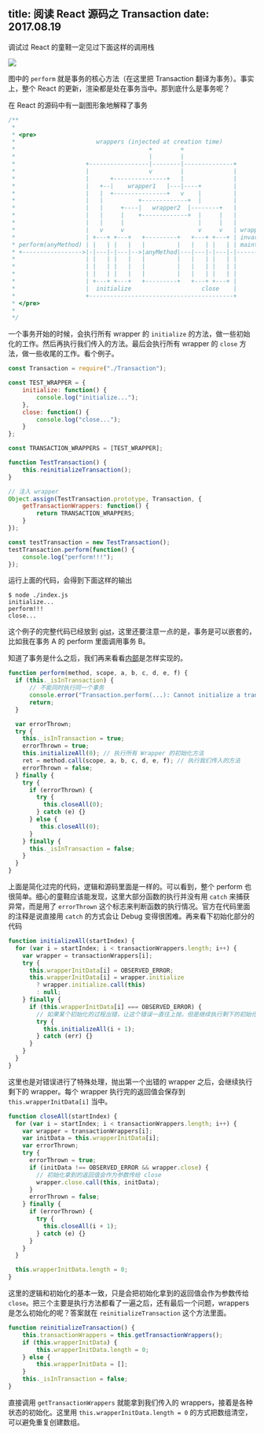 title: 阅读 React 源码之 Transaction
date: 2017.08.19
---

调试过 React 的童鞋一定见过下面这样的调用栈

![](http://ol07x5ssf.bkt.clouddn.com/Screen%20Shot%202017-08-19%20at%2017.10.07.png)

图中的 `perform` 就是事务的核心方法（在这里把 Transaction 翻译为事务）。事实上，整个 React 的更新，渲染都是处在事务当中。那到底什么是事务呢？

在 React 的源码中有一副图形象地解释了事务

```js
/**
 *
 * <pre>
 *                       wrappers (injected at creation time)
 *                                      +        +
 *                                      |        |
 *                    +-----------------|--------|--------------+
 *                    |                 v        |              |
 *                    |      +---------------+   |              |
 *                    |   +--|    wrapper1   |---|----+         |
 *                    |   |  +---------------+   v    |         |
 *                    |   |          +-------------+  |         |
 *                    |   |     +----|   wrapper2  |--------+   |
 *                    |   |     |    +-------------+  |     |   |
 *                    |   |     |                     |     |   |
 *                    |   v     v                     v     v   | wrapper
 *                    | +---+ +---+   +---------+   +---+ +---+ | invariants
 * perform(anyMethod) | |   | |   |   |         |   |   | |   | | maintained
 * +----------------->|-|---|-|---|-->|anyMethod|---|---|-|---|-|-------->
 *                    | |   | |   |   |         |   |   | |   | |
 *                    | |   | |   |   |         |   |   | |   | |
 *                    | |   | |   |   |         |   |   | |   | |
 *                    | +---+ +---+   +---------+   +---+ +---+ |
 *                    |  initialize                    close    |
 *                    +-----------------------------------------+
 * </pre>
 *
 */
```

一个事务开始的时候，会执行所有 wrapper 的 `initialize` 的方法，做一些初始化的工作。然后再执行我们传入的方法。最后会执行所有 wrapper 的 `close` 方法，做一些收尾的工作。看个例子。

```js
const Transaction = require("./Transaction");

const TEST_WRAPPER = {
	initialize: function() {
		console.log("initialize...");
	},
	close: function() {
		console.log("close...");
	}
};

const TRANSACTION_WRAPPERS = [TEST_WRAPPER];

function TestTransaction() {
	this.reinitializeTransaction();
}

// 注入 wrapper
Object.assign(TestTransaction.prototype, Transaction, {
	getTransactionWrappers: function() {
		return TRANSACTION_WRAPPERS;
	}
});

const testTransaction = new TestTransaction();
testTransaction.perform(function() {
    console.log("perform!!!");
});
```

运行上面的代码，会得到下面这样的输出

```
$ node ./index.js
initialize...
perform!!!
close...
```

这个例子的完整代码已经放到 [gist](https://gist.github.com/clinyong/ae17889b6037a590f99dd35308d2f53e)，这里还要注意一点的是，事务是可以嵌套的，比如我在事务 A 的 perform 里面调用事务 B。

知道了事务是什么之后，我们再来看看[内部](https://github.com/facebook/react/blob/master/src/renderers/shared/stack/reconciler/Transaction.js)是怎样实现的。

```js
function perform(method, scope, a, b, c, d, e, f) {
  if (this._isInTransaction) {
      // 不能同时执行同一个事务
      console.error("Transaction.perform(...): Cannot initialize a transaction when there is already an outstanding transaction.");
      return;
  }

  var errorThrown;
  try {
    this._isInTransaction = true;
    errorThrown = true;
    this.initializeAll(0); // 执行所有 Wrapper 的初始化方法
    ret = method.call(scope, a, b, c, d, e, f); // 执行我们传入的方法
    errorThrown = false;
  } finally {
    try {
      if (errorThrown) {
        try {
          this.closeAll(0);
        } catch (e) {} 
      } else {
         this.closeAll(0);
      }
    } finally {
      this._isInTransaction = false;
    }
  }
}
```

上面是简化过完的代码，逻辑和源码里面是一样的。可以看到，整个 perform 也很简单。细心的童鞋应该能发现，这里大部分函数的执行并没有用 `catch` 来捕获异常，而是用了 `errorThrown` 这个标志来判断函数的执行情况。官方在代码里面的注释是说直接用 `catch` 的方式会让 Debug 变得很困难。再来看下初始化部分的代码

```js
function initializeAll(startIndex) {
  for (var i = startIndex; i < transactionWrappers.length; i++) {
    var wrapper = transactionWrappers[i];
    try {
      this.wrapperInitData[i] = OBSERVED_ERROR;
      this.wrapperInitData[i] = wrapper.initialize
        ? wrapper.initialize.call(this)
        : null;
    } finally {
      if (this.wrapperInitData[i] === OBSERVED_ERROR) {
        // 如果某个初始化的过程出错，让这个错误一直往上抛，但是继续执行剩下的初始化函数
        try {
          this.initializeAll(i + 1);
        } catch (err) {}
      }
    }
  }
}
```

这里也是对错误进行了特殊处理，抛出第一个出错的 wrapper 之后，会继续执行剩下的 wrapper。每个 wrapper 执行完的返回值会保存到 `this.wrapperInitData[i]` 当中。

```js
function closeAll(startIndex) {
  for (var i = startIndex; i < transactionWrappers.length; i++) {
    var wrapper = transactionWrappers[i];
    var initData = this.wrapperInitData[i];
    var errorThrown;
    try {
      errorThrown = true;
      if (initData !== OBSERVED_ERROR && wrapper.close) {
        // 初始化拿到的返回值会作为参数传给 close
        wrapper.close.call(this, initData);
      }
      errorThrown = false;
    } finally {
      if (errorThrown) {
        try {
          this.closeAll(i + 1);
        } catch (e) {}
      }
    }
  }

  this.wrapperInitData.length = 0;
}
```

这里的逻辑和初始化的基本一致，只是会把初始化拿到的返回值会作为参数传给 `close`。把三个主要是执行方法都看了一遍之后，还有最后一个问题，wrappers 是怎么初始化的呢？答案就在 `reinitializeTransaction` 这个方法里面。

```js
function reinitializeTransaction() {
    this.transactionWrappers = this.getTransactionWrappers();
    if (this.wrapperInitData) {
        this.wrapperInitData.length = 0;
    } else {
        this.wrapperInitData = [];
    }
    this._isInTransaction = false;
}
```

直接调用 `getTransactionWrappers` 就能拿到我们传入的 wrappers，接着是各种状态的初始化。这里用 `this.wrapperInitData.length = 0` 的方式把数组清空，可以避免重复创建数组。
